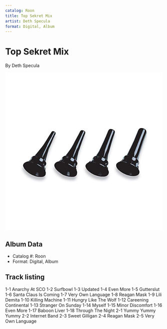 ```yaml
---
catalog: Roon
title: Top Sekret Mix
artist: Deth Specula
format: Digital, Album
---
```


# Top Sekret Mix

By Deth Specula

![](../../assets/albumcovers/Deth_Specula-Top_Sekret_Mix.png)

## Album Data

- Catalog #: Roon
- Format: Digital, Album


## Track listing


1-1 Anarchy At SCO
1-2 Surfbowl
1-3 Updated
1-4 Even More
1-5 Gutterslut
1-6 Santa Claus Is Coming
1-7 Very Own Language
1-8 Reagan Mask
1-9 Lili Demita
1-10 Killing Machine
1-11 Hungry Like The Wolf
1-12 Careening Continental
1-13 Stranger On Sunday
1-14 Myself
1-15 Minor Discomfort
1-16 Even More
1-17 Baboon Liver
1-18 Through The Night
2-1 Yummy Yummy Yummy
2-2 Internet Band
2-3 Sweet Gilligan
2-4 Reagan Mask
2-5 Very Own Language

